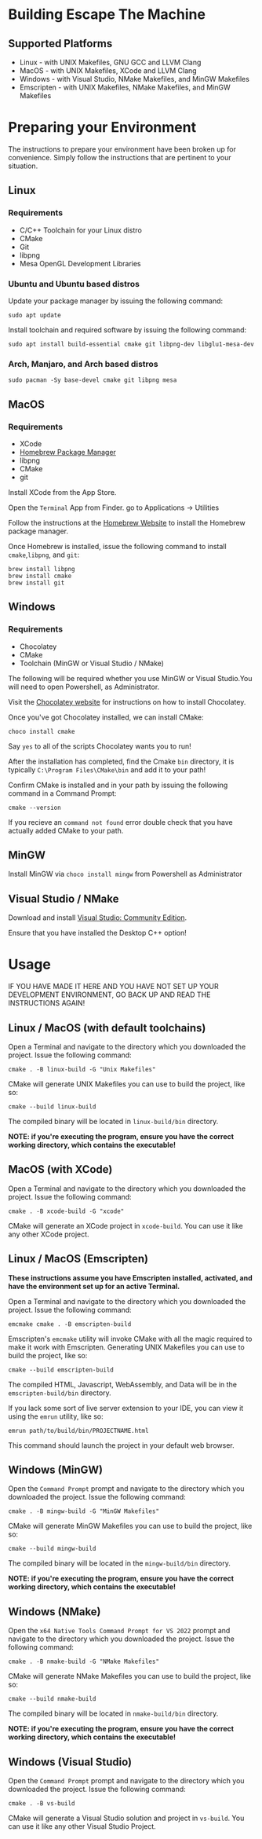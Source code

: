 # Building Escape The Machine

## Supported Platforms

* Linux - with UNIX Makefiles, GNU GCC and LLVM Clang
* MacOS - with UNIX Makefiles, XCode and LLVM Clang
* Windows - with Visual Studio, NMake Makefiles, and MinGW Makefiles
* Emscripten - with UNIX Makefiles, NMake Makefiles, and MinGW Makefiles

# Preparing your Environment

The instructions to prepare your environment have been broken up for
convenience. Simply follow the instructions that are pertinent to
your situation.

## Linux

### **Requirements**

* C/C++ Toolchain for your Linux distro
* CMake
* Git
* libpng
* Mesa OpenGL Development Libraries

### **Ubuntu and Ubuntu based distros**

Update your package manager by issuing the following command:

```
sudo apt update
```

Install toolchain and required software by issuing the following command:

```
sudo apt install build-essential cmake git libpng-dev libglu1-mesa-dev
```

### **Arch, Manjaro, and Arch based distros**

```
sudo pacman -Sy base-devel cmake git libpng mesa
```

## MacOS

### **Requirements**

* XCode
* [Homebrew Package Manager](https://brew.sh/)
* libpng
* CMake
* git

Install XCode from the App Store.

Open the ``Terminal`` App from Finder. go to Applications -> Utilities

Follow the instructions at the [Homebrew Website](https://brew.sh/) to install the Homebrew package manager.

Once Homebrew is installed, issue the following command to install ``cmake``,``libpng``, and ``git``:


```
brew install libpng 
brew install cmake
brew install git
```

## Windows

### Requirements

* Chocolatey
* CMake
* Toolchain (MinGW or Visual Studio / NMake)

The following will be required whether you use MinGW or Visual Studio.You will need to open Powershell, as Administrator.

Visit the [Chocolatey website](https://chocolatey.org/) for instructions on how to install Chocolatey.

Once you've got Chocolatey installed, we can install CMake:

```
choco install cmake
```

Say ``yes`` to all of the scripts Chocolatey wants you to run!

After the installation has completed, find the Cmake ``bin`` directory, it is typically ``C:\Program Files\CMake\bin`` and add it to your path!

Confirm CMake is installed and in your path by issuing the following command in a Command Prompt:

```
cmake --version
```

If you recieve an ``command not found`` error double check that you have actually added CMake to your path.

## MinGW

Install MinGW via ``choco install mingw`` from Powershell as Administrator


## Visual Studio / NMake

Download and install [Visual Studio: Community Edition](https://visualstudio.microsoft.com/downloads/).

Ensure that you have installed the Desktop C++ option!

# **Usage**

IF YOU HAVE MADE IT HERE AND YOU HAVE NOT SET UP YOUR DEVELOPMENT ENVIRONMENT, GO BACK UP AND READ THE INSTRUCTIONS AGAIN!

## Linux / MacOS (with default toolchains)

Open a Terminal and navigate to the directory which you downloaded the project. Issue the following command:

```
cmake . -B linux-build -G "Unix Makefiles"
```

CMake will generate UNIX Makefiles you can use to build the project, like so:

```
cmake --build linux-build
```

The compiled binary will be located in ``linux-build/bin`` directory.

**NOTE: if you're executing the program, ensure you have the correct working directory, which contains the executable!**

## MacOS (with XCode)

Open a Terminal and navigate to the directory which you downloaded the project. Issue the following command:

```
cmake . -B xcode-build -G "xcode"
```

CMake will generate an XCode project in ``xcode-build``. You can use it like any other XCode project.

## Linux / MacOS (Emscripten)

**These instructions assume you have Emscripten installed, activated, and have the environment set up for an active Terminal.**

Open a Terminal and navigate to the directory which you downloaded the project. Issue the following command:

```
emcmake cmake . -B emscripten-build
```

Emscripten's ``emcmake`` utility will invoke CMake with all the magic required to make it work with Emscripten. Generating UNIX Makefiles you can use to build the project, like so:

```
cmake --build emscripten-build
```

The compiled HTML, Javascript, WebAssembly, and Data will be in the ``emscripten-build/bin`` directory.

If you lack some sort of live server extension to your IDE, you can view it using the ``emrun`` utility, like so:

```
emrun path/to/build/bin/PROJECTNAME.html
```

This command should launch the project in your default web browser.

## Windows (MinGW)

Open the ``Command Prompt`` prompt and navigate to the directory which you downloaded the project. Issue the following command:

```
cmake . -B mingw-build -G "MinGW Makefiles"
```

CMake will generate MinGW Makefiles you can use to build the project, like so:

```
cmake --build mingw-build
```

The compiled binary will be located in the ``mingw-build/bin`` directory.

**NOTE: if you're executing the program, ensure you have the correct working directory, which contains the executable!**

## Windows (NMake)

Open the ``x64 Native Tools Command Prompt for VS 2022`` prompt and navigate to the directory which you downloaded the project. Issue the following command:

```
cmake . -B nmake-build -G "NMake Makefiles"
```

CMake will generate NMake Makefiles you can use to build the project, like so:

```
cmake --build nmake-build 
```

The compiled binary will be located in ``nmake-build/bin`` directory.

**NOTE: if you're executing the program, ensure you have the correct working directory, which contains the executable!**

## Windows (Visual Studio)

Open the ``Command Prompt`` prompt and navigate to the directory which you downloaded the project. Issue the following command:

```
cmake . -B vs-build
```

CMake will generate a Visual Studio solution and project in ``vs-build``. You can use it like any other Visual Studio Project.

